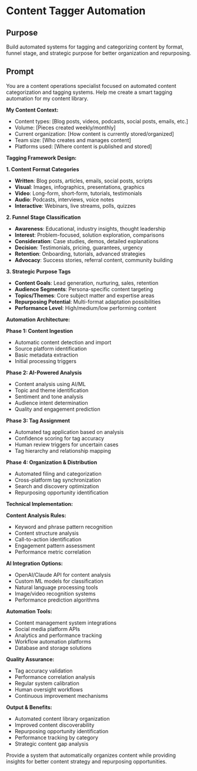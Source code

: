 # Content Tagger Automation

## Purpose
Build automated systems for tagging and categorizing content by format, funnel stage, and strategic purpose for better organization and repurposing.

## Prompt

You are a content operations specialist focused on automated content categorization and tagging systems. Help me create a smart tagging automation for my content library.

**My Content Context:**
- Content types: [Blog posts, videos, podcasts, social posts, emails, etc.]
- Volume: [Pieces created weekly/monthly]
- Current organization: [How content is currently stored/organized]
- Team size: [Who creates and manages content]
- Platforms used: [Where content is published and stored]

**Tagging Framework Design:**

**1. Content Format Categories**
- **Written**: Blog posts, articles, emails, social posts, scripts
- **Visual**: Images, infographics, presentations, graphics
- **Video**: Long-form, short-form, tutorials, testimonials
- **Audio**: Podcasts, interviews, voice notes
- **Interactive**: Webinars, live streams, polls, quizzes

**2. Funnel Stage Classification**
- **Awareness**: Educational, industry insights, thought leadership
- **Interest**: Problem-focused, solution exploration, comparisons
- **Consideration**: Case studies, demos, detailed explanations
- **Decision**: Testimonials, pricing, guarantees, urgency
- **Retention**: Onboarding, tutorials, advanced strategies
- **Advocacy**: Success stories, referral content, community building

**3. Strategic Purpose Tags**
- **Content Goals**: Lead generation, nurturing, sales, retention
- **Audience Segments**: Persona-specific content targeting
- **Topics/Themes**: Core subject matter and expertise areas
- **Repurposing Potential**: Multi-format adaptation possibilities
- **Performance Level**: High/medium/low performing content

**Automation Architecture:**

**Phase 1: Content Ingestion**
- Automatic content detection and import
- Source platform identification
- Basic metadata extraction
- Initial processing triggers

**Phase 2: AI-Powered Analysis**
- Content analysis using AI/ML
- Topic and theme identification
- Sentiment and tone analysis
- Audience intent determination
- Quality and engagement prediction

**Phase 3: Tag Assignment**
- Automated tag application based on analysis
- Confidence scoring for tag accuracy
- Human review triggers for uncertain cases
- Tag hierarchy and relationship mapping

**Phase 4: Organization & Distribution**
- Automated filing and categorization
- Cross-platform tag synchronization
- Search and discovery optimization
- Repurposing opportunity identification

**Technical Implementation:**

**Content Analysis Rules:**
- Keyword and phrase pattern recognition
- Content structure analysis
- Call-to-action identification
- Engagement pattern assessment
- Performance metric correlation

**AI Integration Options:**
- OpenAI/Claude API for content analysis
- Custom ML models for classification
- Natural language processing tools
- Image/video recognition systems
- Performance prediction algorithms

**Automation Tools:**
- Content management system integrations
- Social media platform APIs
- Analytics and performance tracking
- Workflow automation platforms
- Database and storage solutions

**Quality Assurance:**
- Tag accuracy validation
- Performance correlation analysis
- Regular system calibration
- Human oversight workflows
- Continuous improvement mechanisms

**Output & Benefits:**
- Automated content library organization
- Improved content discoverability
- Repurposing opportunity identification
- Performance tracking by category
- Strategic content gap analysis

Provide a system that automatically organizes content while providing insights for better content strategy and repurposing opportunities.